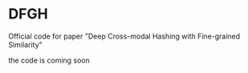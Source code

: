 # DFGH
Official code for paper "Deep Cross-modal Hashing with Fine-grained Similarity"

the code is coming soon
